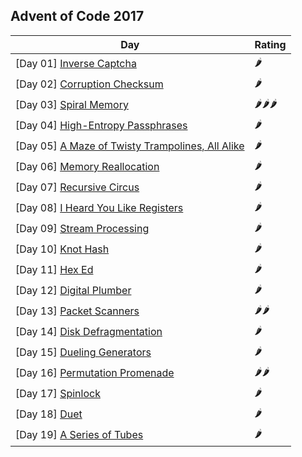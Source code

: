 ## Advent of Code 2017

| Day                                                                                     | Rating  |
|-----------------------------------------------------------------------------------------|---------|
| [Day 01] [Inverse Captcha](http://adventofcode.com/2017/day/01)                         | 🌶      |
| [Day 02] [Corruption Checksum](http://adventofcode.com/2017/day/02)                     | 🌶      |
| [Day 03] [Spiral Memory](http://adventofcode.com/2017/day/03)                           | 🌶🌶🌶  |
| [Day 04] [High-Entropy Passphrases](http://adventofcode.com/2017/day/04)                | 🌶      |
| [Day 05] [A Maze of Twisty Trampolines, All Alike](http://adventofcode.com/2017/day/05) | 🌶      |
| [Day 06] [Memory Reallocation](http://adventofcode.com/2017/day/06)                     | 🌶      |
| [Day 07] [Recursive Circus](http://adventofcode.com/2017/day/07)                        | 🌶      |
| [Day 08] [I Heard You Like Registers](http://adventofcode.com/2017/day/08)              | 🌶      |
| [Day 09] [Stream Processing](http://adventofcode.com/2017/day/09)                       | 🌶      |
| [Day 10] [Knot Hash](http://adventofcode.com/2017/day/10)                               | 🌶      |
| [Day 11] [Hex Ed](http://adventofcode.com/2017/day/12)                                  | 🌶      |
| [Day 12] [Digital Plumber](http://adventofcode.com/2017/day/12)                         | 🌶      |
| [Day 13] [Packet Scanners](http://adventofcode.com/2017/day/13)                         | 🌶🌶    |
| [Day 14] [Disk Defragmentation](http://adventofcode.com/2017/day/14)                    | 🌶      |
| [Day 15] [Dueling Generators](http://adventofcode.com/2017/day/15)                      | 🌶      |
| [Day 16] [Permutation Promenade](http://adventofcode.com/2017/day/16)                   | 🌶🌶    |
| [Day 17] [Spinlock](http://adventofcode.com/2017/day/17)                                | 🌶      |
| [Day 18] [Duet](http://adventofcode.com/2017/day/18)                                    | 🌶      |
| [Day 19] [A Series of Tubes](http://adventofcode.com/2017/day/19)                       | 🌶      |
